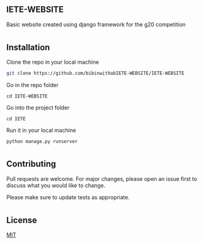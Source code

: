 # 
## IETE-WEBSITE 

Basic website created using django framework for the g20 competition 
#
## Installation

Clone the repo in your local machine
```bash
git clone https://github.com/bibinwithabIETE-WEBSITE/IETE-WEBSITE
```
Go in the repo folder
```
cd IETE-WEBSITE
```
Go into the project folder
```
cd IETE
```
Run it in your local machine
```
python manage.py runserver
```
#
## Contributing

Pull requests are welcome. For major changes, please open an issue first
to discuss what you would like to change.

Please make sure to update tests as appropriate.
#
## License

[MIT](https://choosealicense.com/licenses/mit/)
#
